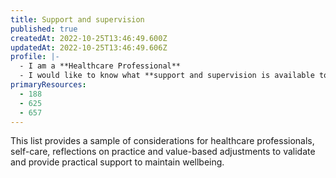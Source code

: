 ```yaml
---
title: Support and supervision
published: true
createdAt: 2022-10-25T13:46:49.600Z
updatedAt: 2022-10-25T13:46:49.606Z
profile: |-
  - I am a **Healthcare Professional**
  - I would like to know what **support and supervision is available to help me care for myself** when looking after CYP with complex needs
primaryResources:
  - 188
  - 625
  - 657
---
```

This list provides a sample of considerations for healthcare professionals, self-care, reflections on practice and value-based adjustments to validate and provide practical support to maintain wellbeing.